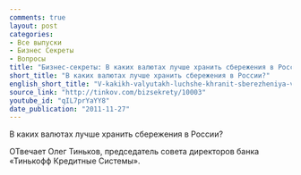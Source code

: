```yaml
---
comments: true
layout: post
categories:
- Все выпуски
- Бизнес Секреты
- Вопросы
title: "Бизнес-секреты: В каких валютах лучше хранить сбережения в России?"
short_title: "В каких валютах лучше хранить сбережения в России?"
english_short_title: "V-kakikh-valyutakh-luchshe-khranit-sberezheniya-v-Rossii"
source_link: "http://tinkov.com/bizsekrety/10003"
youtube_id: "qIL7prYaYY8"
date_publication: "2011-11-27"
---
```

В каких валютах лучше хранить сбережения в России?

ОТвечает Олег Тиньков, председатель совета директоров банка «Тинькофф Кредитные Системы».

